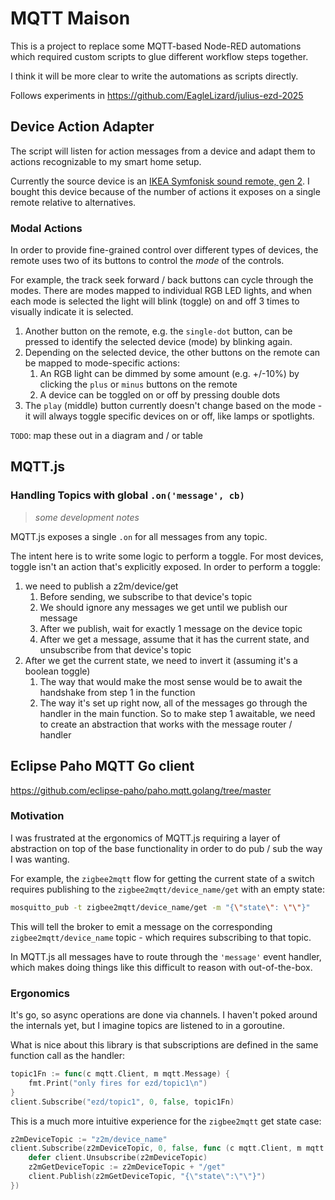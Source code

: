 
# MQTT Maison

This is a project to replace some MQTT-based Node-RED automations which required custom scripts to glue different workflow steps together.

I think it will be more clear to write the automations as scripts directly.

Follows experiments in https://github.com/EagleLizard/julius-ezd-2025

## Device Action Adapter

The script will listen for action messages from a device and adapt them to actions recognizable to my smart home setup.

Currently the source device is an [IKEA Symfonisk sound remote, gen 2](https://www.zigbee2mqtt.io/devices/E2123.html#ikea-e2123). I bought this device because of the number of actions it exposes on a single remote relative to alternatives.

### Modal Actions

In order to provide fine-grained control over different types of devices, the remote uses two of its buttons to control the *mode* of the controls.

For example, the track seek forward / back buttons can cycle through the modes. There are modes mapped to individual RGB LED lights, and when each mode is selected the light will blink (toggle) on and off 3 times to visually indicate it is selected.

1. Another button on the remote, e.g. the `single-dot` button, can be pressed to identify the selected device (mode) by blinking again.
2. Depending on the selected device, the other buttons on the remote can be mapped to mode-specific actions:
    1. An RGB light can be dimmed by some amount (e.g. +/-10%) by clicking the `plus` or `minus` buttons on the remote
    2. A device can be toggled on or off by pressing double dots
3. The `play` (middle) button currently doesn't change based on the mode - it will always toggle specific devices on or off, like lamps or spotlights.

`TODO`: map these out in a diagram and / or table

## MQTT.js

### Handling Topics with global `.on('message', cb)`

> *some development notes*

MQTT.js exposes a single `.on` for all messages from any topic.

The intent here is to write some logic to perform a toggle. For most devices, toggle isn't an action that's explicitly exposed.
In order to perform a toggle:
1. we need to publish a z2m/device/get
    1. Before sending, we subscribe to that device's topic
    2. We should ignore any messages we get until we publish our message
    3. After we publish, wait for exactly 1 message on the device topic
    4. After we get a message, assume that it has the current state, and unsubscribe from that device's topic
2. After we get the current state, we need to invert it (assuming it's a boolean toggle)
    1. The way that would make the most sense would be to await the handshake from step 1 in the function
    2. The way it's set up right now, all of the messages go through the handler in the main function. So to make step 1 awaitable, we need to create an abstraction that works with the message router / handler

## Eclipse Paho MQTT Go client

https://github.com/eclipse-paho/paho.mqtt.golang/tree/master

### Motivation

I was frustrated at the ergonomics of MQTT.js requiring a layer of abstraction on top of the base functionality in order to do pub / sub the way I was wanting.

For example, the `zigbee2mqtt` flow for getting the current state of a switch requires publishing to the `zigbee2mqtt/device_name/get` with an empty state:

```sh
mosquitto_pub -t zigbee2mqtt/device_name/get -m "{\"state\": \"\"}"
```

This will tell the broker to emit a message on the corresponding `zigbee2mqtt/device_name` topic - which requires subscribing to that topic.

In MQTT.js all messages have to route through the `'message'` event handler, which makes doing things like this difficult to reason with out-of-the-box.

### Ergonomics

It's go, so async operations are done via channels. I haven't poked around the internals yet, but I imagine topics are listened to in a goroutine.

What is nice about this library is that subscriptions are defined in the same function call as the handler:

```go
topic1Fn := func(c mqtt.Client, m mqtt.Message) {
    fmt.Print("only fires for ezd/topic1\n")
}
client.Subscribe("ezd/topic1", 0, false, topic1Fn)
```

This is a much more intuitive experience for the `zigbee2mqtt` get state case:

```go
z2mDeviceTopic := "z2m/device_name"
client.Subscribe(z2mDeviceTopic, 0, false, func (c mqtt.Client, m mqtt.Message) {
    defer client.Unsubscribe(z2mDeviceTopic)
    z2mGetDeviceTopic := z2mDeviceTopic + "/get"
    client.Publish(z2mGetDeviceTopic, "{\"state\":\"\"}")
})
```
